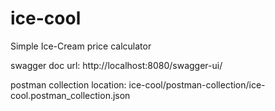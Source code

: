 # ice-cool

Simple Ice-Cream price calculator

swagger doc url: 
http://localhost:8080/swagger-ui/

postman collection location: ice-cool/postman-collection/ice-cool.postman_collection.json
